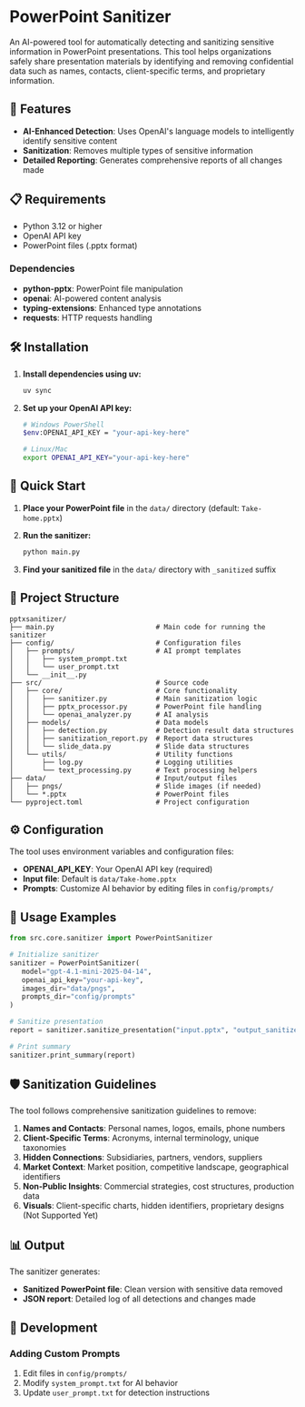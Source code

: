 # PowerPoint Sanitizer

An AI-powered tool for automatically detecting and sanitizing sensitive information in PowerPoint presentations. This tool helps organizations safely share presentation materials by identifying and removing confidential data such as names, contacts, client-specific terms, and proprietary information.

## 🚀 Features

- **AI-Enhanced Detection**: Uses OpenAI's language models to intelligently identify sensitive content
- **Sanitization**: Removes multiple types of sensitive information
- **Detailed Reporting**: Generates comprehensive reports of all changes made

## 📋 Requirements

- Python 3.12 or higher
- OpenAI API key
- PowerPoint files (.pptx format)

### Dependencies

- **python-pptx**: PowerPoint file manipulation
- **openai**: AI-powered content analysis
- **typing-extensions**: Enhanced type annotations
- **requests**: HTTP requests handling


## 🛠️ Installation

1. **Install dependencies using uv:**

   ```bash
   uv sync
   ```

2. **Set up your OpenAI API key:**

   ```bash
   # Windows PowerShell
   $env:OPENAI_API_KEY = "your-api-key-here"
   
   # Linux/Mac
   export OPENAI_API_KEY="your-api-key-here"
   ```

## 🚀 Quick Start

1. **Place your PowerPoint file** in the `data/` directory (default: `Take-home.pptx`)

2. **Run the sanitizer:**

   ```bash
   python main.py
   ```

3. **Find your sanitized file** in the `data/` directory with `_sanitized` suffix

## 📁 Project Structure

```text
pptxsanitizer/
├── main.py                         # Main code for running the sanitizer
├── config/                         # Configuration files
│   ├── prompts/                    # AI prompt templates
│   │   ├── system_prompt.txt
│   │   └── user_prompt.txt
│   └── __init__.py
├── src/                            # Source code
│   ├── core/                       # Core functionality
│   │   ├── sanitizer.py            # Main sanitization logic
│   │   ├── pptx_processor.py       # PowerPoint file handling
│   │   └── openai_analyzer.py      # AI analysis
│   ├── models/                     # Data models
│   │   ├── detection.py            # Detection result data structures
│   │   ├── sanitization_report.py  # Report data structures
│   │   └── slide_data.py           # Slide data structures
│   └── utils/                      # Utility functions
│       ├── log.py                  # Logging utilities
│       └── text_processing.py      # Text processing helpers
├── data/                           # Input/output files
│   ├── pngs/                       # Slide images (if needed)
│   └── *.pptx                      # PowerPoint files
└── pyproject.toml                  # Project configuration
```

## ⚙️ Configuration

The tool uses environment variables and configuration files:

- **OPENAI_API_KEY**: Your OpenAI API key (required)
- **Input file**: Default is `data/Take-home.pptx`
- **Prompts**: Customize AI behavior by editing files in `config/prompts/`

## 📖 Usage Examples

```python
from src.core.sanitizer import PowerPointSanitizer

# Initialize sanitizer
sanitizer = PowerPointSanitizer(
   model="gpt-4.1-mini-2025-04-14",
   openai_api_key="your-api-key",
   images_dir="data/pngs",
   prompts_dir="config/prompts"
)

# Sanitize presentation
report = sanitizer.sanitize_presentation("input.pptx", "output_sanitized.pptx")

# Print summary
sanitizer.print_summary(report)
```

## 🛡️ Sanitization Guidelines

The tool follows comprehensive sanitization guidelines to remove:

1. **Names and Contacts**: Personal names, logos, emails, phone numbers
2. **Client-Specific Terms**: Acronyms, internal terminology, unique taxonomies
3. **Hidden Connections**: Subsidiaries, partners, vendors, suppliers
4. **Market Context**: Market position, competitive landscape, geographical identifiers
5. **Non-Public Insights**: Commercial strategies, cost structures, production data
6. **Visuals**: Client-specific charts, hidden identifiers, proprietary designs (Not Supported Yet)

## 📊 Output

The sanitizer generates:

- **Sanitized PowerPoint file**: Clean version with sensitive data removed
- **JSON report**: Detailed log of all detections and changes made

## 🔧 Development

### Adding Custom Prompts

1. Edit files in `config/prompts/`
2. Modify `system_prompt.txt` for AI behavior
3. Update `user_prompt.txt` for detection instructions

